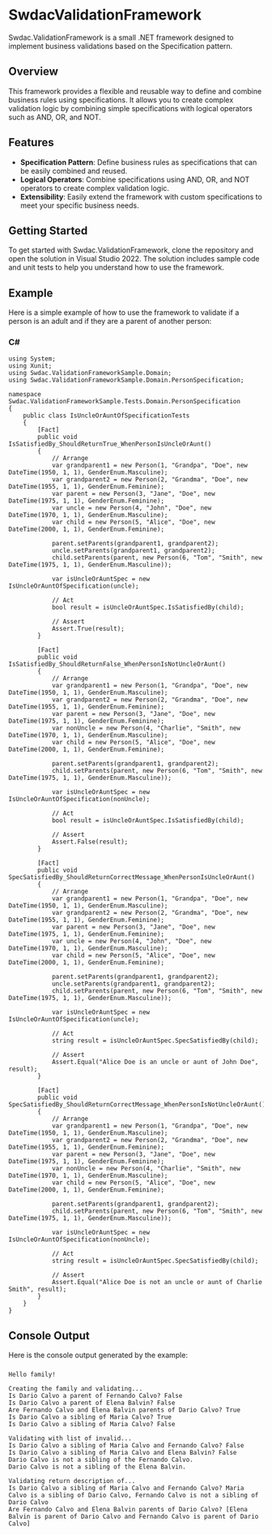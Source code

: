 # SwdacValidationFramework

Swdac.ValidationFramework is a small .NET framework designed to implement business validations based on the Specification pattern.

## Overview

This framework provides a flexible and reusable way to define and combine business rules using specifications. It allows you to create complex validation logic by combining simple specifications with logical operators such as AND, OR, and NOT.

## Features

- **Specification Pattern**: Define business rules as specifications that can be easily combined and reused.
- **Logical Operators**: Combine specifications using AND, OR, and NOT operators to create complex validation logic.
- **Extensibility**: Easily extend the framework with custom specifications to meet your specific business needs.

## Getting Started

To get started with Swdac.ValidationFramework, clone the repository and open the solution in Visual Studio 2022. The solution includes sample code and unit tests to help you understand how to use the framework.

## Example

Here is a simple example of how to use the framework to validate if a person is an adult and if they are a parent of another person:

### C#
    using System;
    using Xunit;
    using Swdac.ValidationFrameworkSample.Domain;
    using Swdac.ValidationFrameworkSample.Domain.PersonSpecification;

    namespace Swdac.ValidationFrameworkSample.Tests.Domain.PersonSpecification
    {
        public class IsUncleOrAuntOfSpecificationTests
        {
            [Fact]
            public void IsSatisfiedBy_ShouldReturnTrue_WhenPersonIsUncleOrAunt()
            {
                // Arrange
                var grandparent1 = new Person(1, "Grandpa", "Doe", new DateTime(1950, 1, 1), GenderEnum.Masculine);
                var grandparent2 = new Person(2, "Grandma", "Doe", new DateTime(1955, 1, 1), GenderEnum.Feminine);
                var parent = new Person(3, "Jane", "Doe", new DateTime(1975, 1, 1), GenderEnum.Feminine);
                var uncle = new Person(4, "John", "Doe", new DateTime(1970, 1, 1), GenderEnum.Masculine);
                var child = new Person(5, "Alice", "Doe", new DateTime(2000, 1, 1), GenderEnum.Feminine);

                parent.setParents(grandparent1, grandparent2);
                uncle.setParents(grandparent1, grandparent2);
                child.setParents(parent, new Person(6, "Tom", "Smith", new DateTime(1975, 1, 1), GenderEnum.Masculine));

                var isUncleOrAuntSpec = new IsUncleOrAuntOfSpecification(uncle);

                // Act
                bool result = isUncleOrAuntSpec.IsSatisfiedBy(child);

                // Assert
                Assert.True(result);
            }

            [Fact]
            public void IsSatisfiedBy_ShouldReturnFalse_WhenPersonIsNotUncleOrAunt()
            {
                // Arrange
                var grandparent1 = new Person(1, "Grandpa", "Doe", new DateTime(1950, 1, 1), GenderEnum.Masculine);
                var grandparent2 = new Person(2, "Grandma", "Doe", new DateTime(1955, 1, 1), GenderEnum.Feminine);
                var parent = new Person(3, "Jane", "Doe", new DateTime(1975, 1, 1), GenderEnum.Feminine);
                var nonUncle = new Person(4, "Charlie", "Smith", new DateTime(1970, 1, 1), GenderEnum.Masculine);
                var child = new Person(5, "Alice", "Doe", new DateTime(2000, 1, 1), GenderEnum.Feminine);

                parent.setParents(grandparent1, grandparent2);
                child.setParents(parent, new Person(6, "Tom", "Smith", new DateTime(1975, 1, 1), GenderEnum.Masculine));

                var isUncleOrAuntSpec = new IsUncleOrAuntOfSpecification(nonUncle);

                // Act
                bool result = isUncleOrAuntSpec.IsSatisfiedBy(child);

                // Assert
                Assert.False(result);
            }

            [Fact]
            public void SpecSatisfiedBy_ShouldReturnCorrectMessage_WhenPersonIsUncleOrAunt()
            {
                // Arrange
                var grandparent1 = new Person(1, "Grandpa", "Doe", new DateTime(1950, 1, 1), GenderEnum.Masculine);
                var grandparent2 = new Person(2, "Grandma", "Doe", new DateTime(1955, 1, 1), GenderEnum.Feminine);
                var parent = new Person(3, "Jane", "Doe", new DateTime(1975, 1, 1), GenderEnum.Feminine);
                var uncle = new Person(4, "John", "Doe", new DateTime(1970, 1, 1), GenderEnum.Masculine);
                var child = new Person(5, "Alice", "Doe", new DateTime(2000, 1, 1), GenderEnum.Feminine);

                parent.setParents(grandparent1, grandparent2);
                uncle.setParents(grandparent1, grandparent2);
                child.setParents(parent, new Person(6, "Tom", "Smith", new DateTime(1975, 1, 1), GenderEnum.Masculine));

                var isUncleOrAuntSpec = new IsUncleOrAuntOfSpecification(uncle);

                // Act
                string result = isUncleOrAuntSpec.SpecSatisfiedBy(child);

                // Assert
                Assert.Equal("Alice Doe is an uncle or aunt of John Doe", result);
            }

            [Fact]
            public void SpecSatisfiedBy_ShouldReturnCorrectMessage_WhenPersonIsNotUncleOrAunt()
            {
                // Arrange
                var grandparent1 = new Person(1, "Grandpa", "Doe", new DateTime(1950, 1, 1), GenderEnum.Masculine);
                var grandparent2 = new Person(2, "Grandma", "Doe", new DateTime(1955, 1, 1), GenderEnum.Feminine);
                var parent = new Person(3, "Jane", "Doe", new DateTime(1975, 1, 1), GenderEnum.Feminine);
                var nonUncle = new Person(4, "Charlie", "Smith", new DateTime(1970, 1, 1), GenderEnum.Masculine);
                var child = new Person(5, "Alice", "Doe", new DateTime(2000, 1, 1), GenderEnum.Feminine);

                parent.setParents(grandparent1, grandparent2);
                child.setParents(parent, new Person(6, "Tom", "Smith", new DateTime(1975, 1, 1), GenderEnum.Masculine));

                var isUncleOrAuntSpec = new IsUncleOrAuntOfSpecification(nonUncle);

                // Act
                string result = isUncleOrAuntSpec.SpecSatisfiedBy(child);

                // Assert
                Assert.Equal("Alice Doe is not an uncle or aunt of Charlie Smith", result);
            }
        }
    }

## Console Output
Here is the console output generated by the example:

###
	Hello family!

	Creating the family and validating...
	Is Dario Calvo a parent of Fernando Calvo? False
	Is Dario Calvo a parent of Elena Balvin? False
	Are Fernando Calvo and Elena Balvin parents of Dario Calvo? True
	Is Dario Calvo a sibling of Maria Calvo? True
	Is Dario Calvo a sibling of Maria Calvo? False

	Validating with list of invalid...
	Is Dario Calvo a sibling of Maria Calvo and Fernando Calvo? False
	Is Dario Calvo a sibling of Maria Calvo and Elena Balvin? False
	Dario Calvo is not a sibling of the Fernando Calvo.
	Dario Calvo is not a sibling of the Elena Balvin.

	Validating return description of...
	Is Dario Calvo a sibling of Maria Calvo and Fernando Calvo? Maria Calvo is a sibling of Dario Calvo, Fernando Calvo is not a sibling of Dario Calvo
	Are Fernando Calvo and Elena Balvin parents of Dario Calvo? [Elena Balvin is parent of Dario Calvo and Fernando Calvo is parent of Dario Calvo]


